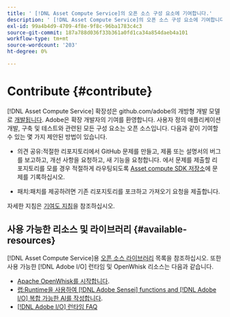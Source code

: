 ```yaml
---
title: ' [!DNL Asset Compute Service]의 오픈 소스 구성 요소에 기여합니다.'
description: ' [!DNL Asset Compute Service]의 오픈 소스 구성 요소에 기여합니다.'
exl-id: 99a4b4d9-4709-4f8e-9f8c-96ba1783c4c3
source-git-commit: 187a788d036f33b361a0fd1ca34a854daeb4a101
workflow-type: tm+mt
source-wordcount: '203'
ht-degree: 0%

---
```


# Contribute {#contribute}

[!DNL Asset Compute Service] 확장성은 github.com/adobe의 개방형 개발 모델로  [개발됩니다](https://github.com/adobe). Adobe은 확장 개발자의 기여를 환영합니다. 사용자 정의 애플리케이션 개발, 구축 및 테스트와 관련된 모든 구성 요소는 오픈 소스입니다. 다음과 같이 기여할 수 있는 몇 가지 제안된 방법이 있습니다.

* 의견 공유:적절한 리포지토리에서 GitHub 문제를 만들고, 제품 또는 설명서의 버그를 보고하고, 개선 사항을 요청하고, 새 기능을 요청합니다. 에서 문제를 제출할 리포지토리를 모를 경우 적절하게 라우팅되도록 [Asset compute SDK 저장소](https://github.com/adobe/asset-compute-sdk)에 문제를 기록하십시오.

* 패치:패치를 제공하려면 기존 리포지토리를 포크하고 가져오기 요청을 제출합니다.

자세한 지침은 [기여도 지침](https://github.com/adobe/asset-compute-sdk/blob/master/.github/CONTRIBUTING.md)을 참조하십시오.

## 사용 가능한 리소스 및 라이브러리 {#available-resources}

[!DNL Asset Compute Service]용 [오픈 소스 라이브러리](https://github.com/adobe/asset-compute-sdk#available-resources-and-libraries) 목록을 참조하십시오. 또한 사용 가능한 [!DNL Adobe I/O] 런타임 및 OpenWhisk 리소스는 다음과 같습니다.

* [Apache OpenWhisk를 시작합니다](https://github.com/apache/incubator-openwhisk/tree/master/docs#getting-started-with-openwhisk).
* [랩:Runtime을 사용하여  [!DNL Adobe Sensei] functions and [!DNL Adobe I/O] 복합 가능한 AI를 작성합니다](https://opensource.adobe.com/adobe-sensei-ai-functions/index.html).
* [[!DNL Adobe I/O] 런타임 FAQ](https://www.adobe.io/apis/experienceplatform/runtime/docs.html#!adobedocs/adobeio-runtime/master/resources/faq.md)

<!-- **TBD** for post-release:
* Link to Firefly open-source components.
* Issues in `aio` can be reported in Firefly repos.
* Issues in asset-compute-sdk or devtool goes into the relevant repos from Nui.
-->
